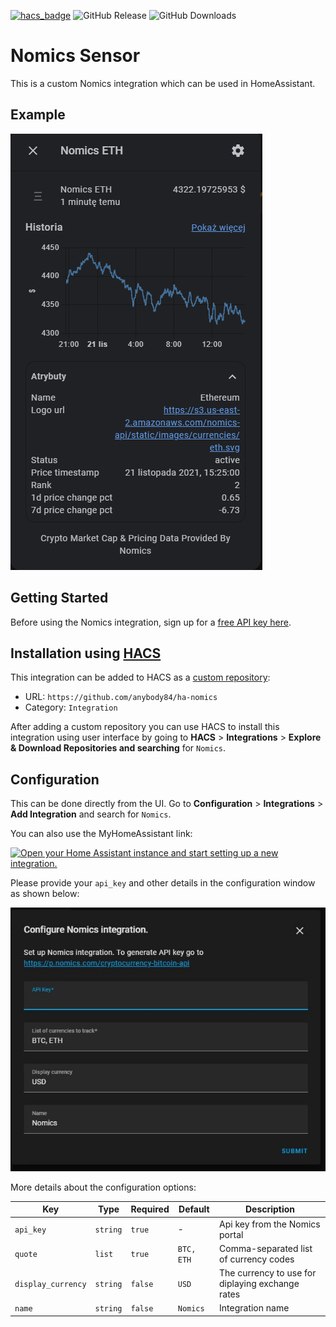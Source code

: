 [![hacs_badge](https://img.shields.io/badge/HACS-Custom-orange.svg)](https://hacs.xyz/docs/faq/custom_repositories)
![GitHub Release](https://img.shields.io/github/release/anybody84/ha-nomics.svg?style=popout)
![GitHub Downloads](https://img.shields.io/github/downloads/anybody84/ha-nomics/total)

# Nomics Sensor

This is a custom Nomics integration which can be used in HomeAssistant.

## Example
![Example](https://github.com/anybody84/ha-nomics/blob/master/example.png)

## Getting Started
Before using the Nomics integration, sign up for a [free API key here](https://p.nomics.com/cryptocurrency-bitcoin-api).

## Installation using [HACS](https://hacs.xyz/)

This integration can be added to HACS as a [custom repository](https://hacs.xyz/docs/faq/custom_repositories):
* URL: `https://github.com/anybody84/ha-nomics`
* Category: `Integration`

After adding a custom repository you can use HACS to install this integration using user interface by going to **HACS** > **Integrations** > **Explore & Download Repositories and searching** for `Nomics`.


## Configuration

This can be done directly from the UI. Go to **Configuration** > **Integrations** > **Add Integration** and search for `Nomics`. 

You can also use the MyHomeAssistant link:

[![Open your Home Assistant instance and start setting up a new integration.](https://my.home-assistant.io/badges/config_flow_start.svg)](https://my.home-assistant.io/redirect/config_flow_start/?domain=nomics)


Please provide your `api_key` and other details in the configuration window as shown below:

![Config example](https://github.com/anybody84/ha-nomics/blob/master/config_example.png)

More details about the configuration options:

| Key | Type | Required | Default | Description |
| --- | --- | --- | --- | --- |
|`api_key`|`string`|`true`|-|Api key from the Nomics portal|
|`quote`|`list`|`true`|`BTC, ETH`|Comma-separated list of currency codes|
|`display_currency`|`string`|`false`|`USD`|The currency to use for diplaying exchange rates|
|`name`|`string`|`false`|`Nomics`|Integration name|
